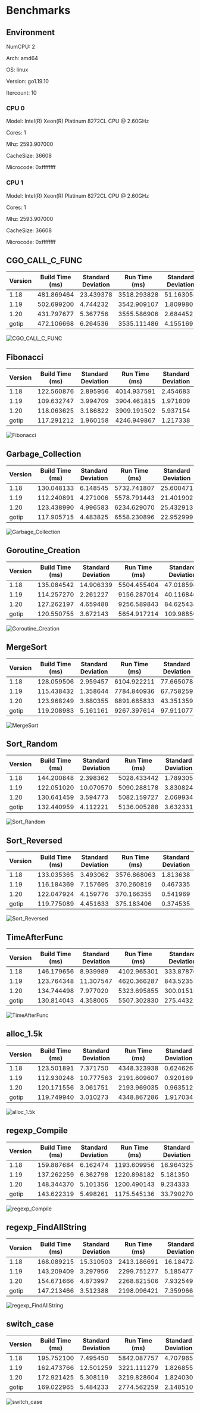 # Benchmarks

## Environment

NumCPU: 2

Arch: amd64

OS: linux

Version: go1.19.10

Itercount: 10

### CPU 0

Model: Intel(R) Xeon(R) Platinum 8272CL CPU @ 2.60GHz

Cores: 1

Mhz: 2593.907000

CacheSize: 36608

Microcode: 0xffffffff

### CPU 1

Model: Intel(R) Xeon(R) Platinum 8272CL CPU @ 2.60GHz

Cores: 1

Mhz: 2593.907000

CacheSize: 36608

Microcode: 0xffffffff

## CGO_CALL_C_FUNC

| Version | Build Time (ms) | Standard Deviation | Run Time (ms) | Standard Deviation |
| ------ | ------ | ------ | ------ | ------ |
| 1.18 | 481.869464 | 23.439378 | 3518.293828 | 51.163055 |
| 1.19 | 502.699200 | 4.744232 | 3542.909107 | 1.809980 |
| 1.20 | 431.797677 | 5.367756 | 3555.586906 | 2.684452 |
| gotip | 472.106668 | 6.264536 | 3535.111486 | 4.155169 |

![CGO_CALL_C_FUNC](./CGO_CALL_C_FUNC__1eb049ef6b.png)

## Fibonacci

| Version | Build Time (ms) | Standard Deviation | Run Time (ms) | Standard Deviation |
| ------ | ------ | ------ | ------ | ------ |
| 1.18 | 122.560876 | 2.895956 | 4014.937591 | 2.454683 |
| 1.19 | 109.632747 | 3.994709 | 3904.461815 | 1.971809 |
| 1.20 | 118.063625 | 3.186822 | 3909.191502 | 5.937154 |
| gotip | 117.291212 | 1.960158 | 4246.949867 | 1.217338 |

![Fibonacci](./Fibonacci__016be0f0bc.png)

## Garbage_Collection

| Version | Build Time (ms) | Standard Deviation | Run Time (ms) | Standard Deviation |
| ------ | ------ | ------ | ------ | ------ |
| 1.18 | 130.048133 | 6.148545 | 5732.741807 | 25.600471 |
| 1.19 | 112.240891 | 4.271006 | 5578.791443 | 21.401902 |
| 1.20 | 123.438990 | 4.996583 | 6234.629070 | 25.432913 |
| gotip | 117.905715 | 4.483825 | 6558.230896 | 22.952999 |

![Garbage_Collection](./Garbage_Collection__f27466590e.png)

## Goroutine_Creation

| Version | Build Time (ms) | Standard Deviation | Run Time (ms) | Standard Deviation |
| ------ | ------ | ------ | ------ | ------ |
| 1.18 | 135.084542 | 14.906339 | 5504.455404 | 47.018594 |
| 1.19 | 114.257270 | 2.261227 | 9156.287014 | 40.116846 |
| 1.20 | 127.262197 | 4.659488 | 9256.589843 | 84.625434 |
| gotip | 120.550755 | 3.672143 | 5654.917214 | 109.988508 |

![Goroutine_Creation](./Goroutine_Creation__c0773f341a.png)

## MergeSort

| Version | Build Time (ms) | Standard Deviation | Run Time (ms) | Standard Deviation |
| ------ | ------ | ------ | ------ | ------ |
| 1.18 | 128.059506 | 2.959457 | 6104.922211 | 77.665078 |
| 1.19 | 115.438432 | 1.358644 | 7784.840936 | 67.758259 |
| 1.20 | 123.968249 | 3.880355 | 8891.685833 | 43.351359 |
| gotip | 119.208983 | 5.161161 | 9267.397614 | 97.911077 |

![MergeSort](./MergeSort__619024e898.png)

## Sort_Random

| Version | Build Time (ms) | Standard Deviation | Run Time (ms) | Standard Deviation |
| ------ | ------ | ------ | ------ | ------ |
| 1.18 | 144.200848 | 2.398362 | 5028.433442 | 1.789305 |
| 1.19 | 122.051020 | 10.070570 | 5090.288178 | 3.830824 |
| 1.20 | 130.641459 | 3.594773 | 5082.159727 | 2.069934 |
| gotip | 132.440959 | 4.112221 | 5136.005288 | 3.632331 |

![Sort_Random](./Sort_Random__7a0a58c9e3.png)

## Sort_Reversed

| Version | Build Time (ms) | Standard Deviation | Run Time (ms) | Standard Deviation |
| ------ | ------ | ------ | ------ | ------ |
| 1.18 | 133.035365 | 3.493062 | 3576.868063 | 1.813638 |
| 1.19 | 116.184369 | 7.157695 | 370.260819 | 0.467335 |
| 1.20 | 122.047924 | 4.159776 | 370.166355 | 0.541969 |
| gotip | 119.775089 | 4.451633 | 375.183406 | 0.374535 |

![Sort_Reversed](./Sort_Reversed__4f239a2e28.png)

## TimeAfterFunc

| Version | Build Time (ms) | Standard Deviation | Run Time (ms) | Standard Deviation |
| ------ | ------ | ------ | ------ | ------ |
| 1.18 | 146.179656 | 8.939989 | 4102.965301 | 333.878769 |
| 1.19 | 123.764348 | 11.307547 | 4620.366287 | 843.523515 |
| 1.20 | 134.744498 | 7.977020 | 5323.695855 | 300.015150 |
| gotip | 130.814043 | 4.358005 | 5507.302830 | 275.443213 |

![TimeAfterFunc](./TimeAfterFunc__b4a2fe2bf5.png)

## alloc_1.5k

| Version | Build Time (ms) | Standard Deviation | Run Time (ms) | Standard Deviation |
| ------ | ------ | ------ | ------ | ------ |
| 1.18 | 123.501891 | 7.371750 | 4348.323938 | 0.624626 |
| 1.19 | 112.930248 | 10.777563 | 2191.609607 | 0.920169 |
| 1.20 | 120.171556 | 3.061751 | 2193.969035 | 0.963512 |
| gotip | 119.749940 | 3.010273 | 4348.867286 | 1.917034 |

![alloc_1.5k](./alloc_1.5k__78691b2f49.png)

## regexp_Compile

| Version | Build Time (ms) | Standard Deviation | Run Time (ms) | Standard Deviation |
| ------ | ------ | ------ | ------ | ------ |
| 1.18 | 159.887684 | 6.162474 | 1193.609956 | 16.964325 |
| 1.19 | 137.262259 | 6.362798 | 1220.898182 | 5.181350 |
| 1.20 | 148.344370 | 5.101356 | 1200.490143 | 9.234333 |
| gotip | 143.622319 | 5.498261 | 1175.545136 | 33.790270 |

![regexp_Compile](./regexp_Compile__b52c0e0ed5.png)

## regexp_FindAllString

| Version | Build Time (ms) | Standard Deviation | Run Time (ms) | Standard Deviation |
| ------ | ------ | ------ | ------ | ------ |
| 1.18 | 168.089215 | 15.310503 | 2413.186691 | 16.184724 |
| 1.19 | 143.209409 | 3.297956 | 2299.751277 | 5.185477 |
| 1.20 | 154.671666 | 4.873997 | 2268.821506 | 7.932549 |
| gotip | 147.213466 | 3.512388 | 2198.096421 | 7.359966 |

![regexp_FindAllString](./regexp_FindAllString__efbe67306d.png)

## switch_case

| Version | Build Time (ms) | Standard Deviation | Run Time (ms) | Standard Deviation |
| ------ | ------ | ------ | ------ | ------ |
| 1.18 | 195.752100 | 7.495450 | 5842.087757 | 4.707965 |
| 1.19 | 162.473766 | 12.501259 | 3221.111279 | 1.826855 |
| 1.20 | 172.921425 | 5.308119 | 3219.828604 | 1.824030 |
| gotip | 169.022965 | 5.484233 | 2774.562259 | 2.148510 |

![switch_case](./switch_case__725e73000e.png)

